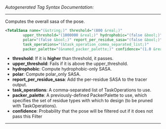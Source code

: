 <!-- THIS IS AN AUTOGENERATED FILE: Don't edit it directly, instead change the schema definition in the code itself. -->

_Autogenerated Tag Syntax Documentation:_

---
Computes the overall sasa of the pose.

```xml
<TotalSasa name="(&string;)" threshold="(800 &real;)"
        upper_threshold="(1000000 &real;)" hydrophobic="(false &bool;)"
        polar="(false &bool;)" report_per_residue_sasa="(false &bool;)"
        task_operations="(&task_operation_comma_separated_list;)"
        packer_palette="(&named_packer_palette;)" confidence="(1.0 &real;)" />
```

-   **threshold**: If it is **higher** than threshold, it passes.
-   **upper_threshold**: Fails if it is above the upper_threshold.
-   **hydrophobic**: Compute hydrophobic-only SASA.
-   **polar**: Compute polar_only SASA.
-   **report_per_residue_sasa**: Add the per-residue SASA to the tracer output.
-   **task_operations**: A comma-separated list of TaskOperations to use.
-   **packer_palette**: A previously-defined PackerPalette to use, which specifies the set of residue types with which to design (to be pruned with TaskOperations).
-   **confidence**: Probability that the pose will be filtered out if it does not pass this Filter

---
